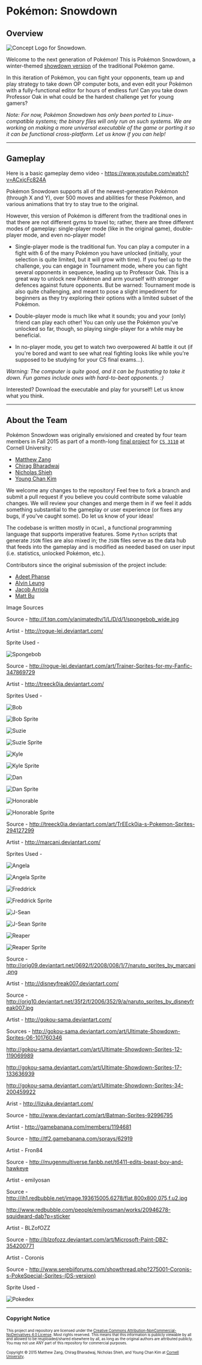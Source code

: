 # Pokémon: Snowdown

## Overview

![Concept Logo for Snowdown.](https://raw.githubusercontent.com/maZang/PokeSnowdown/master/data/backgrounds/PokemonLogo.png?token=AHfETxB_eZngHloYZgbLCWpaCV_-DF5lks5WfMCIwA%3D%3D)

Welcome to the next generation of Pokémon! This is Pokémon Snowdown, a winter-themed [showdown version](http://pokemonshowdown.com/) of the traditional Pokémon game.

In this iteration of Pokémon, you can fight your opponents, team up and play strategy to take down OP computer bots, and even edit your Pokémon with a fully-functional editor for hours of endless fun! Can you take down Professor Oak in what could be the hardest challenge yet for young gamers?

_Note: For now, Pokémon Snowdown has only been ported to Linux-compatible systems; the binary files will only run on such systems. We are working on making a more universal executable of the game or porting it so it can be functional cross-platform. Let us know if you can help!_

----

## Gameplay

Here is a basic gameplay demo video - https://www.youtube.com/watch?v=ACxjcFc824A

Pokémon Snowdown supports all of the newest-generation Pokémon (through X and Y), over 500 moves and abilities for these Pokémon, and various animations that try to stay true to the original.

However, this version of Pokémon is different from the traditional ones in that there are not different gyms to travel to; rather, there are three different modes of gameplay: single-player mode (like in the original game), double-player mode, and even no-player mode!

 - Single-player mode is the traditional fun. You can play a computer in a fight with 6 of the many Pokémon you have unlocked (initially, your selection is quite limited, but it will grow with time). If you feel up to the challenge, you can engage in Tournament mode, where you can fight several opponents in sequence, leading up to Professor Oak. This is a great way to unlock new Pokémon and arm yourself with stronger defences against future opponents. But be warned: Tournament mode is also quite challenging, and meant to pose a slight impediment for beginners as they try exploring their options with a limited subset of the Pokémon.

 - Double-player mode is much like what it sounds; you and your (only) friend can play each other! You can only use the Pokémon you've unlocked so far, though, so playing single-player for a while may be beneficial.

 - In no-player mode, you get to watch two overpowered AI battle it out (if you're bored and want to see what real fighting looks like while you're supposed to be studying for your CS final exams...).

_Warning: The computer is quite good, and it can be frustrating to take it down. Fun games include ones with hard-to-beat opponents. :)_

Interested? Download the executable and play for yourself! Let us know what you think.

----

## About the Team

Pokémon Snowdown was originally envisioned and created by four team members in Fall 2015 as part of a month-long [final project](http://www.cs.cornell.edu/courses/CS3110/2015fa/proj/proj.html) for [`CS 3110`](http://www.cs.cornell.edu/courses/CS3110/2015fa/) at Cornell University:

  * [Matthew Zang](https://github.com/maZang)
  * [Chirag Bharadwaj](https://github.com/chiragbharadwaj)
  * [Nicholas Shieh](https://github.com/nicholasshieh)
  * [Young Chan Kim](https://github.com/youngchankim)

We welcome any changes to the repository! Feel free to fork a branch and submit a pull request if you believe you could contribute some valuable changes. We will review your changes and merge them in if we feel it adds something substantial to the gameplay or user experience (or fixes any bugs, if you've caught some). Do let us know of your ideas!

The codebase is written mostly in `OCaml`, a functional programming language that supports imperative features. Some `Python` scripts that generate `JSON` files are also mixed in; the `JSON` files serve as the data hub that feeds into the gameplay and is modified as needed based on user input (i.e. statistics, unlocked Pokémon, etc.).

Contributors since the original submission of the project include:
  * [Adeet Phanse](https://github.com/phansa)
  * [Alvin Leung](https://github.com/aleung013)
  * [Jacob Arriola](https://github.com/Arrioj)
  * [Matt Bu](https://github.com/mbu13)

Image Sources

Source - http://f.tqn.com/y/animatedtv/1/L/D/d/1/spongebob_wide.jpg

Artist - http://rogue-lei.deviantart.com/

Sprite Used - 

![Spongebob](https://github.com/Phansa/PokeSnowdown/blob/master/data/backgrounds/player_versus/spongebob.gif)

Source - http://rogue-lei.deviantart.com/art/Trainer-Sprites-for-my-Fanfic-347869729

Artist - http://treeck0ia.deviantart.com/

Sprites Used -

![Bob](https://github.com/Phansa/PokeSnowdown/blob/master/data/backgrounds/player_versus/bob.gif)

![Bob Sprite](https://github.com/Phansa/PokeSnowdown/blob/master/data/tournament/NPC/bob.png)

![Suzie](https://github.com/Phansa/PokeSnowdown/blob/master/data/backgrounds/player_versus/suzie.gif)

![Suzie Sprite](https://github.com/Phansa/PokeSnowdown/blob/master/data/tournament/NPC/suzie.png)

![Kyle](https://github.com/Phansa/PokeSnowdown/blob/master/data/backgrounds/player_versus/kyle.gif)

![Kyle Sprite](https://github.com/Phansa/PokeSnowdown/blob/master/data/tournament/NPC/kyle.png)

![Dan](https://github.com/Phansa/PokeSnowdown/blob/master/data/backgrounds/player_versus/dan.gif)

![Dan Sprite](https://github.com/Phansa/PokeSnowdown/blob/master/data/tournament/NPC/dan.png)

![Honorable](https://github.com/Phansa/PokeSnowdown/blob/master/data/backgrounds/player_versus/honorable.gif)

![Honorable Sprite](https://github.com/Phansa/PokeSnowdown/blob/master/data/tournament/NPC/honorable.png)

Source - http://treeck0ia.deviantart.com/art/TrEEck0ia-s-Pokemon-Sprites-294127299

Artist - http://marcani.deviantart.com/

Sprites Used - 

![Angela](https://github.com/Phansa/PokeSnowdown/blob/master/data/backgrounds/player_versus/angela.gif)

![Angela Sprite](https://github.com/Phansa/PokeSnowdown/blob/master/data/tournament/NPC/angela.png)

![Freddrick](https://github.com/Phansa/PokeSnowdown/blob/master/data/backgrounds/player_versus/freddrick.gif)

![Freddrick Sprite](https://github.com/Phansa/PokeSnowdown/blob/master/data/tournament/NPC/freddrick.png)

![J-Sean](https://github.com/Phansa/PokeSnowdown/blob/master/data/backgrounds/player_versus/j-sean.gif)

![J-Sean Sprite](https://github.com/Phansa/PokeSnowdown/blob/master/data/tournament/NPC/j-sean.png)

![Reaper](https://github.com/Phansa/PokeSnowdown/blob/master/data/backgrounds/player_versus/reaper.gif)

![Reaper Sprite](https://github.com/Phansa/PokeSnowdown/blob/master/data/tournament/NPC/reaper.png)

Source - http://orig09.deviantart.net/0692/f/2008/008/1/7/naruto_sprites_by_marcani.png

Artist - http://disneyfreak007.deviantart.com/

Source - http://orig10.deviantart.net/35f2/f/2006/352/9/a/naruto_sprites_by_disneyfreak007.jpg 

Artist - http://gokou-sama.deviantart.com/

Sources - http://gokou-sama.deviantart.com/art/Ultimate-Showdown-Sprites-06-101760346

http://gokou-sama.deviantart.com/art/Ultimate-Showdown-Sprites-12-119069989

http://gokou-sama.deviantart.com/art/Ultimate-Showdown-Sprites-17-133636939

http://gokou-sama.deviantart.com/art/Ultimate-Showdown-Sprites-34-200459922

Arist - http://lizuka.deviantart.com/

Source - http://www.deviantart.com/art/Batman-Sprites-92996795

Artist - http://gamebanana.com/members/1194681

Source - http://tf2.gamebanana.com/sprays/62919

Artist - Fron84

Source - http://mugenmultiverse.fanbb.net/t6411-edits-beast-boy-and-hawkeye

Artist - emilyosan

Source - http://ih1.redbubble.net/image.193615005.6278/flat,800x800,075,f.u2.jpg

http://www.redbubble.com/people/emilyosman/works/20946278-squidward-dab?p=sticker

Artist - BLZofOZZ

Source - http://blzofozz.deviantart.com/art/Microsoft-Paint-DBZ-354200771

Artist  - Coronis

Source - http://www.serebiiforums.com/showthread.php?275001-Coronis-s-PokeSpecial-Sprites-(DS-version)

Sprite Used - 

![Pokedex](https://github.com/Phansa/PokeSnowdown/blob/master/Documentation/Wiki-Guide-Images/Pokedex/pokedex_sprite.png)

----

#### Copyright Notice

<small><small> This project and repository are licensed under the [Creative Commons Attribution-NonCommercial-NoDerivatives 4.0 License](https://creativecommons.org/licenses/by-nc-nd/4.0/). Most rights reserved. This means that this information is publicly viewable by all and allowed to be reuploaded/shared elsewhere by all, as long as the original authors are attributed publicly. You may not use ANY part of this repository for commercial purposes.

Copyright &copy; 2015 Matthew Zang, Chirag Bharadwaj, Nicholas Shieh, and Young Chan Kim at [Cornell University](http://www.cs.cornell.edu/).
</small></small>
